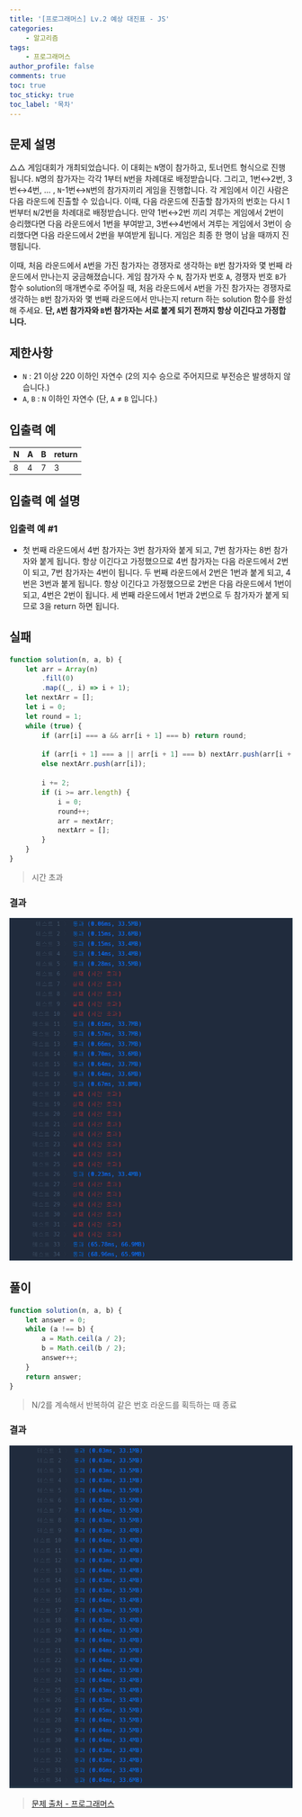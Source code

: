 ```yaml
---
title: '[프로그래머스] Lv.2 예상 대진표 - JS'
categories:
    - 알고리즘
tags:
    - 프로그래머스
author_profile: false
comments: true
toc: true
toc_sticky: true
toc_label: '목차'
---
```


## 문제 설명

△△ 게임대회가 개최되었습니다. 이 대회는 `N`명이 참가하고, 토너먼트 형식으로 진행됩니다. `N`명의 참가자는 각각 1부터 `N`번을 차례대로 배정받습니다. 그리고, 1번↔2번, 3번↔4번, ... , `N`-1번↔`N`번의 참가자끼리 게임을 진행합니다. 각 게임에서 이긴 사람은 다음 라운드에 진출할 수 있습니다. 이때, 다음 라운드에 진출할 참가자의 번호는 다시 1번부터 `N`/2번을 차례대로 배정받습니다. 만약 1번↔2번 끼리 겨루는 게임에서 2번이 승리했다면 다음 라운드에서 1번을 부여받고, 3번↔4번에서 겨루는 게임에서 3번이 승리했다면 다음 라운드에서 2번을 부여받게 됩니다. 게임은 최종 한 명이 남을 때까지 진행됩니다.

이때, 처음 라운드에서 `A`번을 가진 참가자는 경쟁자로 생각하는 `B`번 참가자와 몇 번째 라운드에서 만나는지 궁금해졌습니다. 게임 참가자 수 `N`, 참가자 번호 `A`, 경쟁자 번호 `B`가 함수 solution의 매개변수로 주어질 때, 처음 라운드에서 `A`번을 가진 참가자는 경쟁자로 생각하는 `B`번 참가자와 몇 번째 라운드에서 만나는지 return 하는 solution 함수를 완성해 주세요. **단, `A`번 참가자와 `B`번 참가자는 서로 붙게 되기 전까지 항상 이긴다고 가정합니다.**

## 제한사항

-   `N` : 21 이상 220 이하인 자연수 (2의 지수 승으로 주어지므로 부전승은 발생하지 않습니다.)
-   `A`, `B` : `N` 이하인 자연수 (단, `A` ≠ `B` 입니다.)

## 입출력 예

| N   | A   | B   | return |
| --- | --- | --- | ------ |
| 8   | 4   | 7   | 3      |

## 입출력 예 설명

### 입출력 예 #1

-   첫 번째 라운드에서 4번 참가자는 3번 참가자와 붙게 되고, 7번 참가자는 8번 참가자와 붙게 됩니다. 항상 이긴다고 가정했으므로 4번 참가자는 다음 라운드에서 2번이 되고, 7번 참가자는 4번이 됩니다. 두 번째 라운드에서 2번은 1번과 붙게 되고, 4번은 3번과 붙게 됩니다. 항상 이긴다고 가정했으므로 2번은 다음 라운드에서 1번이 되고, 4번은 2번이 됩니다. 세 번째 라운드에서 1번과 2번으로 두 참가자가 붙게 되므로 3을 return 하면 됩니다.

## 실패

```javascript
function solution(n, a, b) {
    let arr = Array(n)
        .fill(0)
        .map((_, i) => i + 1);
    let nextArr = [];
    let i = 0;
    let round = 1;
    while (true) {
        if (arr[i] === a && arr[i + 1] === b) return round;

        if (arr[i + 1] === a || arr[i + 1] === b) nextArr.push(arr[i + 1]);
        else nextArr.push(arr[i]);

        i += 2;
        if (i >= arr.length) {
            i = 0;
            round++;
            arr = nextArr;
            nextArr = [];
        }
    }
}
```

> 시간 초과

### 결과

![result1](/assets/images/2023/10/09/algorithm-91-result1.png)

## 풀이

```javascript
function solution(n, a, b) {
    let answer = 0;
    while (a !== b) {
        a = Math.ceil(a / 2);
        b = Math.ceil(b / 2);
        answer++;
    }
    return answer;
}
```

> N/2를 계속해서 반복하여 같은 번호 라운드를 획득하는 때 종료

### 결과

![result2](/assets/images/2023/10/09/algorithm-91-result2.png)

> [문제 출처 - 프로그래머스](https://school.programmers.co.kr/learn/courses/30/lessons/12985)
